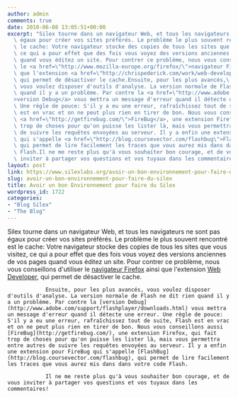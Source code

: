 ```yaml
---
author: admin
comments: true
date: 2010-06-08 13:05:51+00:00
excerpt: "Silex tourne dans un navigateur Web, et tous les navigateurs ne sont pas\
  \ égaux pour créer vos sites préférés. Le problème le plus souvent rencontré est\
  \ le cache: Votre navigateur stocke des copies de tous les sites que vous visitez,\
  \ ce qui a pour effet que des fois vous voyez des versions anciennes de vos pages\
  \ quand vous éditez un site. Pour contrer ce problème, nous vous conseillons d'utiliser\
  \ le <a href=\"http://www.mozilla-europe.org/firefox/\">navigateur Firefox</a> ainsi\
  \ que l'extension <a href=\"http://chrispederick.com/work/web-developer/\">Web Developer</a>,\
  \ qui permet de désactiver le cache.Ensuite, pour les plus avancés,\
  \ vous voulez disposer d'outils d'analyse. La version normale de Flash ne dit rien\
  \ quand il y a un problème. Par contre la <a href=\"http://www.adobe.com/support/flashplayer/downloads.html\"\
  >version Debug</a> vous mettra un message d'erreur quand il détecte une erreur.\
  \ Une règle de pouce: S'il y a eu une erreur, rafraîchissez tout de suite, Flash\
  \ est en vrac et on ne peut plus rien en tirer de bon. Nous vous conseillons aussi\
  \ <a href=\"http://getfirebug.com/\">FireBug</a>, une extension Firefox, qui fait\
  \ trop de choses pour qu'on puisse les lister là, mais vous permettra entre autres\
  \ de suivre les requêtes envoyées au serveur. Il y a enfin une extension pour FireBug\
  \ qui s'appelle <a href=\"http://blog.coursevector.com/flashbug\">FlashBug</a>,\
  \ qui permet de lire facilement les traces que vous aurez mis dans dans votre code\
  \ Flash.Il ne me reste plus qu'à vous souhaiter bon courage, et de vous\
  \ inviter à partager vos questions et vos tuyaux dans les commentaires!"
layout: post
link: https://www.silexlabs.org/avoir-un-bon-environnement-pour-faire-du-silex/
slug: avoir-un-bon-environnement-pour-faire-du-silex
title: Avoir un bon Environnement pour faire du Silex
wordpress_id: 1722
categories:
- "Blog Silex"
- "The Blog"
---
```


Silex tourne dans un navigateur Web, et tous les navigateurs ne sont pas égaux pour créer vos sites préférés. Le problème le plus souvent rencontré est le cache: Votre navigateur stocke des copies de tous les sites que vous visitez, ce qui a pour effet que des fois vous voyez des versions anciennes de vos pages quand vous éditez un site. Pour contrer ce problème, nous vous conseillons d'utiliser le [navigateur Firefox](http://www.mozilla-europe.org/firefox/) ainsi que l'extension [Web Developer](http://chrispederick.com/work/web-developer/), qui permet de désactiver le cache.

				Ensuite, pour les plus avancés, vous voulez disposer d'outils d'analyse. La version normale de Flash ne dit rien quand il y a un problème. Par contre la [version Debug](http://www.adobe.com/support/flashplayer/downloads.html) vous mettra un message d'erreur quand il détecte une erreur. Une règle de pouce: S'il y a eu une erreur, rafraîchissez tout de suite, Flash est en vrac et on ne peut plus rien en tirer de bon. Nous vous conseillons aussi [FireBug](http://getfirebug.com/), une extension Firefox, qui fait trop de choses pour qu'on puisse les lister là, mais vous permettra entre autres de suivre les requêtes envoyées au serveur. Il y a enfin une extension pour FireBug qui s'appelle [FlashBug](http://blog.coursevector.com/flashbug), qui permet de lire facilement les traces que vous aurez mis dans dans votre code Flash.

				Il ne me reste plus qu'à vous souhaiter bon courage, et de vous inviter à partager vos questions et vos tuyaux dans les commentaires!
